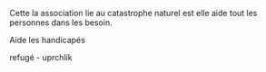 Cette la association lie au catastrophe naturel est elle aide tout les personnes dans les besoin.

Aide les handicapés

refugé - uprchlík


